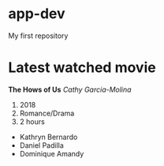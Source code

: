 # app-dev
My first repository
# Latest watched movie
**The Hows of Us**
*Cathy Garcia-Molina*

1. 2018
2. Romance/Drama
3. 2 hours

- Kathryn Bernardo
- Daniel Padilla
- Dominique Amandy
